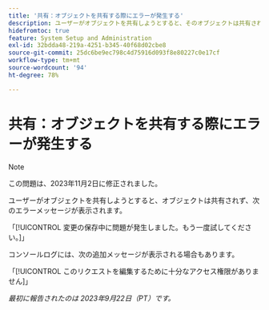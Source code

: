 ```yaml
---
title: '共有：オブジェクトを共有する際にエラーが発生する'
description: ユーザーがオブジェクトを共有しようとすると、そのオブジェクトは共有されず、ユーザーにエラーメッセージが表示されます。
hidefromtoc: true
feature: System Setup and Administration
exl-id: 32bdda48-219a-4251-b345-40f68d02cbe8
source-git-commit: 25dc6be9ec798c4d75916d093f8e80227c0e17cf
workflow-type: tm+mt
source-wordcount: '94'
ht-degree: 78%

---
```


# 共有：オブジェクトを共有する際にエラーが発生する

>[!NOTE]
>
>この問題は、2023年11月2日に修正されました。

ユーザーがオブジェクトを共有しようとすると、オブジェクトは共有されず、次のエラーメッセージが表示されます。

「[!UICONTROL 変更の保存中に問題が発生しました。もう一度試してください。]」

コンソールログには、次の追加メッセージが表示される場合もあります。

「[!UICONTROL このリクエストを編集するために十分なアクセス権限がありません]」

_最初に報告されたのは 2023年9月22日（PT）です。_
